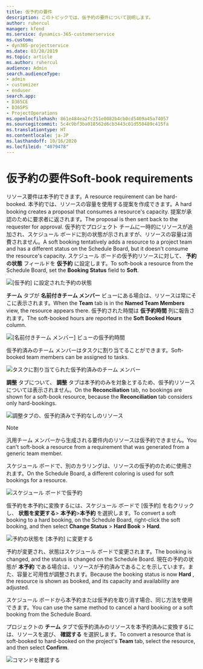 ```yaml
---
title: 仮予約の要件
description: このトピックでは、仮予約の要件について説明します。
author: ruhercul
manager: kfend
ms.service: dynamics-365-customerservice
ms.custom:
- dyn365-projectservice
ms.date: 03/28/2019
ms.topic: article
ms.author: ruhercul
audience: Admin
search.audienceType:
- admin
- customizer
- enduser
search.app:
- D365CE
- D365PS
- ProjectOperations
ms.openlocfilehash: 861e484ea2fc251e0082b4cb0cd5409a45a74057
ms.sourcegitcommit: 5c4c9bf3ba018562d6cb3443c01d550489c415fa
ms.translationtype: HT
ms.contentlocale: ja-JP
ms.lasthandoff: 10/16/2020
ms.locfileid: "4079478"
---
```

# <a name="soft-book-requirements"></a><span data-ttu-id="1158a-103">仮予約の要件</span><span class="sxs-lookup"><span data-stu-id="1158a-103">Soft-book requirements</span></span>

<span data-ttu-id="1158a-104">リソース要件は本予約できます。</span><span class="sxs-lookup"><span data-stu-id="1158a-104">A resource requirement can be hard-booked.</span></span> <span data-ttu-id="1158a-105">本予約では、リソースの容量を使用する提案を作成できます。</span><span class="sxs-lookup"><span data-stu-id="1158a-105">A hard booking creates a proposal that consumes a resource's capacity.</span></span> <span data-ttu-id="1158a-106">提案が承認のために要求者に返されます。</span><span class="sxs-lookup"><span data-stu-id="1158a-106">The proposal is then sent back to the requester for approval.</span></span> <span data-ttu-id="1158a-107">仮予約でプロジェクト チームに一時的にリソースが追加され、スケジュール ボードに別の状態が示されますが、リソースの容量は消費されません。</span><span class="sxs-lookup"><span data-stu-id="1158a-107">A soft booking tentatively adds a resource to a project team and has a different status on the Schedule Board, but it doesn't consume the resource's capacity.</span></span> <span data-ttu-id="1158a-108">スケジュール ボードの仮予約リソースに対して、 **予約の状態** フィールドを **仮予約** に設定します。</span><span class="sxs-lookup"><span data-stu-id="1158a-108">To soft-book a resource from the Schedule Board, set the **Booking Status** field to **Soft**.</span></span>

![ [仮予約] に設定された予約の状態](media/Resource-Management-image77.png)

<span data-ttu-id="1158a-110">**チーム** タブが **名前付きチーム メンバー** ビューにある場合は、リソースは常にそこに表示されます。</span><span class="sxs-lookup"><span data-stu-id="1158a-110">When the **Team** tab is in the **Named Team Members** view, the resource appears there.</span></span> <span data-ttu-id="1158a-111">仮予約された時間は **仮予約時間** 列に報告されます。</span><span class="sxs-lookup"><span data-stu-id="1158a-111">The soft-booked hours are reported in the **Soft Booked Hours** column.</span></span>

![[名前付きチーム メンバー] ビューの仮予約時間](media/Resource-Management-image78.png)

<span data-ttu-id="1158a-113">仮予約済みのチーム メンバーはタスクに割り当てることができます。</span><span class="sxs-lookup"><span data-stu-id="1158a-113">Soft-booked team members can be assigned to tasks.</span></span>

![タスクに割り当てられた仮予約済みのチーム メンバー](media/Resource-Management-image79.png)

<span data-ttu-id="1158a-115">**調整** タブについて、 **調整** タブは本予約のみを対象とするため、仮予約リソースについては表示されません。</span><span class="sxs-lookup"><span data-stu-id="1158a-115">On the **Reconciliation** tab, no bookings are shown for a soft-book resource, because the **Reconciliation** tab considers only hard-bookings.</span></span>

![調整タブの、仮予約済みで予約なしのリソース](media/Resource-Management-image80.png)

> [!NOTE]
> <span data-ttu-id="1158a-117">汎用チーム メンバーから生成される要件内のリソースは仮予約できません。</span><span class="sxs-lookup"><span data-stu-id="1158a-117">You can't soft-book a resource from a requirement that was generated from a generic team member.</span></span>

<span data-ttu-id="1158a-118">スケジュール ボードで、別のカラリングは、リソースの仮予約のために使用されます。</span><span class="sxs-lookup"><span data-stu-id="1158a-118">On the Schedule Board, a different coloring is used for soft bookings for a resource.</span></span>

![スケジュール ボードで仮予約](media/Resource-Management-image81.png)

<span data-ttu-id="1158a-120">仮予約を本予約に変換するには、スケジュール ボードで [仮予約] を右クリックし、 **状態を変更する**\> **本予約**\>**本予約** を選択します。</span><span class="sxs-lookup"><span data-stu-id="1158a-120">To convert a soft booking to a hard booking, on the Schedule Board, right-click the soft booking, and then select **Change Status** \> **Hard Book** \> **Hard**.</span></span>

![予約の状態を [本予約] に変更する](media/Resource-Management-image82.png)

<span data-ttu-id="1158a-122">予約が変更され、状態はスケジュール ボードで変更されます。</span><span class="sxs-lookup"><span data-stu-id="1158a-122">The booking is changed, and the status is changed on the Schedule Board.</span></span> <span data-ttu-id="1158a-123">現在の予約の状態が **本予約** である場合は、リソースが予約済みであることを示しています。また、容量と可用性が調整されます。</span><span class="sxs-lookup"><span data-stu-id="1158a-123">Because the booking status is now **Hard** , the resource is shown as booked, and its capacity and availability are adjusted.</span></span>

<span data-ttu-id="1158a-124">スケジュール ボードから本予約または仮予約を取り消す場合、同じ方法を使用できます。</span><span class="sxs-lookup"><span data-stu-id="1158a-124">You can use the same method to cancel a hard booking or a soft booking from the Schedule Board.</span></span>

<span data-ttu-id="1158a-125">プロジェクトの **チーム** タブで仮予約済みのリソースを本予約済みに変換するには、リソースを選び、 **確認する** を選択します。</span><span class="sxs-lookup"><span data-stu-id="1158a-125">To convert a resource that is soft-booked to hard-booked on the project's **Team** tab, select the resource, and then select **Confirm**.</span></span>

![コマンドを確認する](media/Resource-Management-image83.png)
